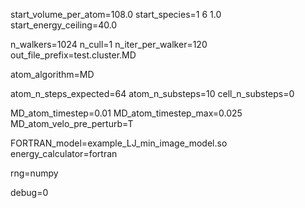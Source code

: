start_volume_per_atom=108.0
start_species=1 6 1.0
start_energy_ceiling=40.0

n_walkers=1024
n_cull=1
n_iter_per_walker=120
out_file_prefix=test.cluster.MD

atom_algorithm=MD

atom_n_steps_expected=64
atom_n_substeps=10
cell_n_substeps=0

MD_atom_timestep=0.01
MD_atom_timestep_max=0.025
MD_atom_velo_pre_perturb=T

FORTRAN_model=example_LJ_min_image_model.so
energy_calculator=fortran

rng=numpy

debug=0
